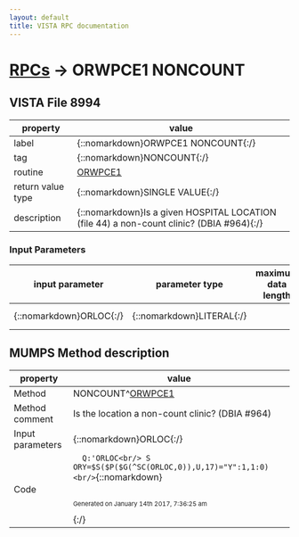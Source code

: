 ```yaml
---
layout: default
title: VISTA RPC documentation
---
```




# [RPCs](TableOfContent.md) &#8594; ORWPCE1 NONCOUNT 


 ## VISTA File 8994 


 property | value 
--- | --- 
 label | {::nomarkdown}ORWPCE1 NONCOUNT{:/}
 tag | {::nomarkdown}NONCOUNT{:/}
 routine | [ORWPCE1](http://code.osehra.org/dox/Routine_ORWPCE1_source.html)
 return value type | {::nomarkdown}SINGLE VALUE{:/}
 description | {::nomarkdown}Is a given HOSPITAL LOCATION (file 44) a non-count clinic?  (DBIA #964){:/}

### Input Parameters

| input parameter | parameter type | maximum data length | required | description | 
| --- | --- | --- | --- | --- | 
| {::nomarkdown}ORLOC{:/} | {::nomarkdown}LITERAL{:/} |  |  | {::nomarkdown}Pointer to file 44.{:/} | 


## MUMPS Method description

 property | value 
 --- | --- 
 Method | NONCOUNT^[ORWPCE1](http://code.osehra.org/dox/Routine_ORWPCE1_source.html)
 Method comment | Is the location a non-count clinic? (DBIA #964)
 Input parameters | {::nomarkdown}ORLOC{:/}
 Code | ```  Q:'ORLOC<br/> S ORY=$S($P($G(^SC(ORLOC,0)),U,17)="Y":1,1:0)<br/>```{::nomarkdown} <br/><br/><p style="font-size: 11px">Generated on January 14th 2017, 7:36:25 am</p>{:/}